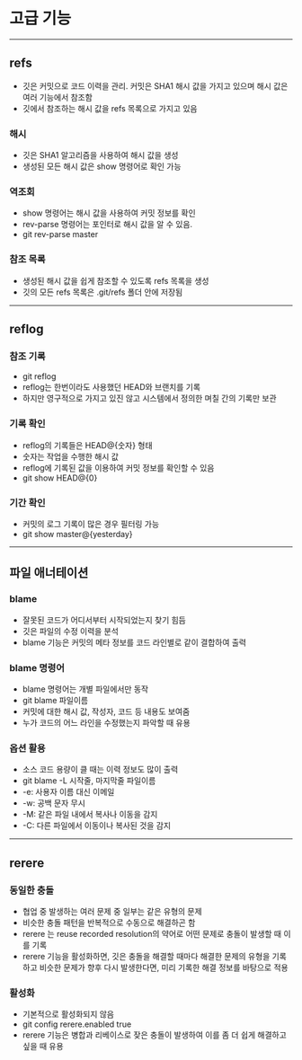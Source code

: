 # 고급 기능

------------

## refs

- 깃은 커밋으로 코드 이력을 관리. 커밋은 SHA1 해시 값을 가지고 있으며 해시 값은 여러 기능에서 참조함
- 깃에서 참조하는 해시 값을 refs 목록으로 가지고 있음

### 해시

- 깃은 SHA1 알고리즘을 사용하여 해시 값을 생성
- 생성된 모든 해시 값은 show 명령어로 확인 가능

### 역조회

- show 명령어는 해시 값을 사용하여 커밋 정보를 확인
- rev-parse 명령어는 포인터로 해시 값을 알 수 있음.
- git rev-parse master

### 참조 목록

- 생성된 해시 값을 쉽게 참조할 수 있도록 refs 목록을 생성
- 깃의 모든 refs 목록은 .git/refs 폴더 안에 저장됨

---------------

## reflog

### 참조 기록

- git reflog
- reflog는 한번이라도 사용했던 HEAD와 브랜치를 기록
- 하지만 영구적으로 가지고 있진 않고 시스템에서 정의한 며칠 간의 기록만 보관

### 기록 확인

- reflog의 기록들은 HEAD@{숫자} 형태
- 숫자는 작업을 수행한 해시 값
- reflog에 기록된 값을 이용하여 커밋 정보를 확인할 수 있음
- git show HEAD@{0}

### 기간 확인

- 커밋의 로그 기록이 많은 경우 필터링 가능
- git show master@{yesterday}

-----------------

## 파일 애너테이션

### blame

- 잘못된 코드가 어디서부터 시작되었는지 찾기 힘듬
- 깃은 파일의 수정 이력을 분석
- blame 기능은 커밋의 메타 정보를 코드 라인별로 같이 결합하여 출력

### blame 명령어

- blame 명령어는 개별 파일에서만 동작
- git blame 파일이름
- 커밋에 대한 해시 값, 작성자, 코드 등 내용도 보여줌
- 누가 코드의 어느 라인을 수정했는지 파악할 때 유용

### 옵션 활용

- 소스 코드 용량이 클 때는 이력 정보도 많이 출력
- git blame -L 시작줄, 마지막줄 파일이름
- -e: 사용자 이름 대신 이메일
- -w: 공백 문자 무시
- -M: 같은 파일 내에서 복사나 이동을 감지
- -C: 다른 파일에서 이동이나 복사된 것을 감지

----------------

## rerere

### 동일한 충돌

- 협업 중 발생하는 여러 문제 중 일부는 같은 유형의 문제
- 비슷한 충돌 패턴을 반복적으로 수동으로 해결하곤 함
- rerere 는 reuse recorded resolution의 약어로 어떤 문제로 충돌이 발생할 때 이를 기록
- rerere 기능을 활성화하면, 깃은 충돌을 해결할 때마다 해결한 문제의 유형을 기록하고 비슷한 문제가 향후 다시 발생한다면, 미리 기록한 해결 정보를 바탕으로 적용

### 활성화

- 기본적으로 활성화되지 않음
- git config rerere.enabled true
- rerere 기능은 병합과 리베이스로 잦은 충돌이 발생하여 이를 좀 더 쉽게 해결하고 싶을 때 유용